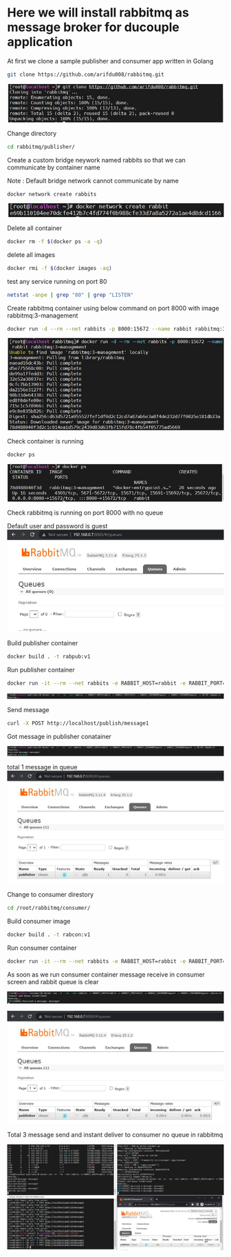 # Here we will install rabbitmq as message broker for ducouple application 


At first we clone a sample publisher and consumer app written in Golang
```bash
git clone https://github.com/arifdu008/rabbitmq.git
```
![imagename](/image/1.JPG)

Change directory
```bash
cd rabbitmq/publisher/
```
Create a custom bridge neywork named rabbits so that we can communicate by container name

Note : Default bridge network cannot communicate by name
```bash
docker network create rabbits
```
![imagename](/image/2.JPG)

Delete all container 
```bash
docker rm -f $(docker ps -a -q)
```
delete all images
```bash
docker rmi -f $(docker images -aq)
```
test any service running on port 80
```bash
netstat -anpe | grep "80" | grep "LISTEN"
```
Create rabbitmq container using below command on port 8000 with image rabbitmq:3-management
```bash
docker run -d --rm --net rabbits -p 8000:15672 --name rabbit rabbitmq:3-management
```

![imagename](/image/7.JPG)

Check container is running
```bash
docker ps
```
![imagename](/image/8.JPG)

Check rabbitmq is  running on port 8000 with no queue

Default user and password is guest
![imagename](/image/9.JPG)

Build publisher container
```bash
docker build . -t rabpub:v1
```
Run publisher container
```bash
docker run -it --rm --net rabbits -e RABBIT_HOST=rabbit -e RABBIT_PORT=5672 -e RABBIT_USERNAME=guest -e RABBIT_PASSWORD=guest -p 80:80 rabpub:v1
```
![imagename](/image/10.JPG)

Send message
```bash
curl -X POST http://localhost/publish/message1
```
Got message in publisher conatainer

![imagename](/image/11.JPG)


total 1 message in queue
![imagename](/image/12.JPG)

Change to consumer direstory
```bash
cd /root/rabbitmq/consumer/
```
Build consumer image
```bash
docker build . -t rabcon:v1
```
Run consumer container
```bash
docker run -it --rm --net rabbits -e RABBIT_HOST=rabbit -e RABBIT_PORT=5672 -e RABBIT_USERNAME=guest -e RABBIT_PASSWORD=guest rabcon:v1
```
As soon as we run consumer container message receive in consumer screen and rabbit queue is clear

![imagename](/image/13.JPG)

![imagename](/image/14.JPG)

Total 3 message send and instant deliver to consumer no queue in rabbitmq

![imagename](/image/15.JPG)


